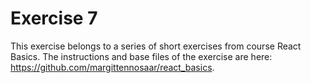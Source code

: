 # Exercise 7

This exercise belongs to a series of short exercises from course React Basics. The instructions and base files of the exercise are here: https://github.com/margittennosaar/react_basics.
